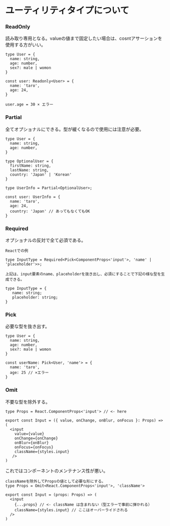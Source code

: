 # ユーティリティタイプについて

### ReadOnly

読み取り専用となる。valueの値まで固定したい場合は、cosntアサーションを使用する方がいい。

```
type User = {
  name: string,
  age: number,
  sex?: male | womon
}

const user: Readonly<User> = {
  name: 'taro',
  age: 24,
}
 
user.age = 30 × エラー
```

### Partial

全てオプショナルにできる。型が緩くなるので使用には注意が必要。

```
type User = {
  name: string,
  age: number,
}

type OptionalUser = {
  firstName: string,
  lastName: string,
  country: 'Japan' | 'Korean'
}

type UserInfo = Partial<OptionalUser>;

const user: UserInfo = {
  name: 'taro',
  age: 24,
  country: 'Japan' // あってもなくてもOK
}
```

### Required

オプショナルの反対で全て必須である。

```
Reactでの例

type InputType = Required<Pick<ComponentProps<'input'>, 'name' | 'placeholder'>>;

上記は、input要素のname、placeholderを抜き出し、必須にすることで下記の様な型を生成できる。

type InputType = {
   name: string;
   placeholder: string;
}
```

### Pick

必要な型を抜き出す。

```
type User = {
  name: string,
  age: number,
  sex?: male | womon
}

const userName: Pick<User, 'name'> = {
  name: 'taro',
  age: 25 // ×エラー
}
```

### Omit

不要な型を除外する。

```
type Props = React.ComponentProps<'input'> // <- here

export const Input = ({ value, onChange, onBlur, onFocus }: Props) => (
  <input
    value={value}
    onChange={onChange}
    onBlur={onBlur}
    onFocus={onFocus}
    className={styles.input}
   />
)
```

これではコンポーネントのメンテナンス性が悪い。


```
classNameを除外してPropsの値として必要な形にする。
type Props = Omit<React.ComponentProps<'input'>, 'className'>

export const Input = (props: Props) => (
  <input
    {...props} // <- className は含まれない（型エラーで事前に弾かれる）
    className={styles.input} // ここはオーバーライドされる
  />
)
```
